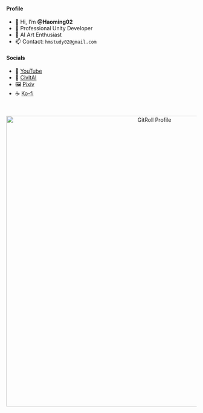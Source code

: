 #### Profile
- 👋 Hi, I’m **@Haoming02**
- 💼 Professional Unity Developer
- 🤖 AI Art Enthusiast
- 📫 Contact: `hmstudy02@gmail.com`

#### Socials
- 🎥 [YouTube](https://www.youtube.com/c/HaomingGaming)
- 🧰 [CivitAI](https://civitai.com/user/HaomingGaming/models)
- 🖼️ [Pixiv](https://www.pixiv.net/users/37243577)
- ☕ [Ko-fi](https://ko-fi.com/haoming)

<br>

<p align="center">
<a href="https://gitroll.io/profile/u5YYxtl2BYHVUGWZR4fEweNraZB93">
  <img src="https://gitroll.io/api/badges/profiles/v1/u5YYxtl2BYHVUGWZR4fEweNraZB93" width=768 alt="GitRoll Profile">
</a>
</p>
